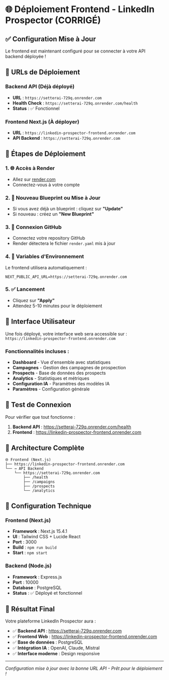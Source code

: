 # 🌐 Déploiement Frontend - LinkedIn Prospector (CORRIGÉ)

## ✅ Configuration Mise à Jour

Le frontend est maintenant configuré pour se connecter à votre API backend déployée !

## 🎯 URLs de Déploiement

### Backend API (Déjà déployé)
- **URL** : `https://setterai-729q.onrender.com`
- **Health Check** : `https://setterai-729q.onrender.com/health`
- **Status** : ✅ Fonctionnel

### Frontend Next.js (À déployer)
- **URL** : `https://linkedin-prospector-frontend.onrender.com`
- **API Backend** : `https://setterai-729q.onrender.com`

## 🔄 Étapes de Déploiement

### 1. 🌐 Accès à Render
- Allez sur [render.com](https://render.com)
- Connectez-vous à votre compte

### 2. 📁 Nouveau Blueprint ou Mise à Jour
- Si vous avez déjà un blueprint : cliquez sur **"Update"**
- Si nouveau : créez un **"New Blueprint"**

### 3. 🔗 Connexion GitHub
- Connectez votre repository GitHub
- Render détectera le fichier `render.yaml` mis à jour

### 4. 🔧 Variables d'Environnement

Le frontend utilisera automatiquement :
```env
NEXT_PUBLIC_API_URL=https://setterai-729q.onrender.com
```

### 5. ✅ Lancement
- Cliquez sur **"Apply"**
- Attendez 5-10 minutes pour le déploiement

## 🎨 Interface Utilisateur

Une fois déployé, votre interface web sera accessible sur :
`https://linkedin-prospector-frontend.onrender.com`

### Fonctionnalités incluses :
- **Dashboard** - Vue d'ensemble avec statistiques
- **Campagnes** - Gestion des campagnes de prospection
- **Prospects** - Base de données des prospects
- **Analytics** - Statistiques et métriques
- **Configuration IA** - Paramètres des modèles IA
- **Paramètres** - Configuration générale

## 🔗 Test de Connexion

Pour vérifier que tout fonctionne :

1. **Backend API** : https://setterai-729q.onrender.com/health
2. **Frontend** : https://linkedin-prospector-frontend.onrender.com

## 🚀 Architecture Complète

```
🌐 Frontend (Next.js)
├── https://linkedin-prospector-frontend.onrender.com
└── → API Backend
    └── https://setterai-729q.onrender.com
        ├── /health
        ├── /campaigns
        ├── /prospects
        └── /analytics
```

## 🔧 Configuration Technique

### Frontend (Next.js)
- **Framework** : Next.js 15.4.1
- **UI** : Tailwind CSS + Lucide React
- **Port** : 3000
- **Build** : `npm run build`
- **Start** : `npm start`

### Backend (Node.js)
- **Framework** : Express.js
- **Port** : 10000
- **Database** : PostgreSQL
- **Status** : ✅ Déployé et fonctionnel

## 🎉 Résultat Final

Votre plateforme LinkedIn Prospector aura :
- ✅ **Backend API** : https://setterai-729q.onrender.com
- ✅ **Frontend Web** : https://linkedin-prospector-frontend.onrender.com
- ✅ **Base de données** : PostgreSQL
- ✅ **Intégration IA** : OpenAI, Claude, Mistral
- ✅ **Interface moderne** : Design responsive

---

*Configuration mise à jour avec la bonne URL API - Prêt pour le déploiement !* 